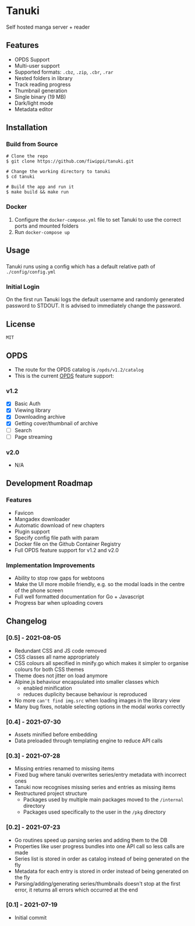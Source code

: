 # Tanuki
Self hosted manga server + reader

## Features
- OPDS Support
- Multi-user support
- Supported formats: `.cbz`, `.zip`, `.cbr`, `.rar`
- Nested folders in library
- Track reading progress
- Thumbnail generation
- Single binary (19 MB)
- Dark/light mode
- Metadata editor

## Installation
### Build from Source
```console
# Clone the repo
$ git clone https://github.com/fiwippi/tanuki.git

# Change the working directory to tanuki
$ cd tanuki

# Build the app and run it
$ make build && make run
```

### Docker
1. Configure the `docker-compose.yml` file to set Tanuki to use the correct ports and mounted folders
2. Run `docker-compose up`

## Usage
###
Tanuki runs using a config which has a default relative path of `./config/config.yml`
### Initial Login
On the first run Tanuki logs the default username and randomly generated password to STDOUT. It is advised to immediately change the password.

## License
`MIT`

## OPDS
- The route for the OPDS catalog is `/opds/v1.2/catalog`
- This is the current [OPDS](https://specs.opds.io/) feature support:
### v1.2
- [x] Basic Auth
- [x] Viewing library
- [x] Downloading archive
- [x] Getting cover/thumbnail of archive
- [ ] Search
- [ ] Page streaming
### v2.0
- N/A

## Development Roadmap
### Features
- Favicon
- Mangadex downloader
- Automatic download of new chapters
- Plugin support
- Specify config file path with param
- Docker file on the Github Container Registry
- Full OPDS feature support for v1.2 and v2.0

### Implementation Improvements
- Ability to stop row gaps for webtoons
- Make the UI more mobile friendly, e.g. so the modal loads in the centre of the phone screen
- Full well formatted documentation for Go + Javascript
- Progress bar when uploading covers

## Changelog
### [0.5] - 2021-08-05
- Redundant CSS and JS code removed
- CSS classes all name appropriately
- CSS colours all specified in minify.go which makes it simpler to organise colours for both CSS themes
- Theme does not jitter on load anymore
- Alpine.js behaviour encapsulated into smaller classes which
  - enabled minification
  - reduces duplicity because behaviour is reproduced
- No more `can't find img.src` when loading images in the library view
- Many bug fixes, notable selecting options in the modal works correctly

### [0.4] - 2021-07-30
- Assets minified before embedding
- Data preloaded through templating engine to reduce API calls

### [0.3] - 2021-07-28
- Missing entries renamed to missing items
- Fixed bug where tanuki overwrites series/entry metadata with incorrect ones
- Tanuki now recognises missing series and entries as missing items
- Restructured project structure
  - Packages used by multiple main packages moved to the `/internal` directory
  - Packages used specifically to the user in the `/pkg` directory

### [0.2] - 2021-07-23
- Go routines speed up parsing series and adding them to the DB
- Properties like user progress bundles into one API call so less calls are made
- Series list is stored in order as catalog instead of being generated on the fly
- Metadata for each entry is stored in order instead of being generated on the fly
- Parsing/adding/generating series/thumbnails doesn't stop at the first error, it returns all errors which occurred at the end

### [0.1] - 2021-07-19
- Initial commit